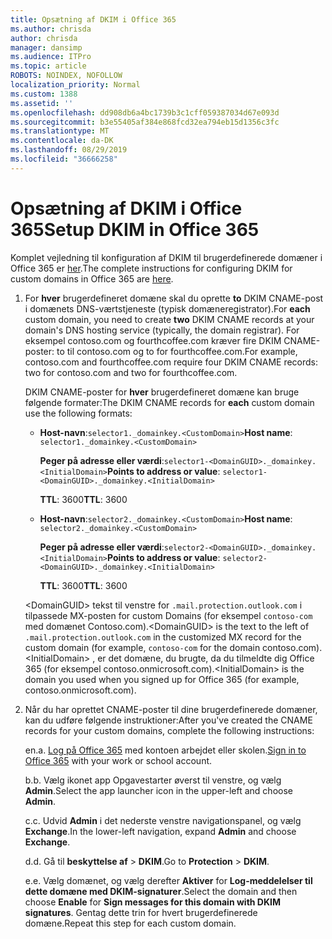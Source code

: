 ```yaml
---
title: Opsætning af DKIM i Office 365
ms.author: chrisda
author: chrisda
manager: dansimp
ms.audience: ITPro
ms.topic: article
ROBOTS: NOINDEX, NOFOLLOW
localization_priority: Normal
ms.custom: 1388
ms.assetid: ''
ms.openlocfilehash: dd908db6a4bc1739b3c1cff059387034d67e093d
ms.sourcegitcommit: b3e55405af384e868fcd32ea794eb15d1356c3fc
ms.translationtype: MT
ms.contentlocale: da-DK
ms.lasthandoff: 08/29/2019
ms.locfileid: "36666258"
---
```

# <a name="setup-dkim-in-office-365"></a><span data-ttu-id="74349-102">Opsætning af DKIM i Office 365</span><span class="sxs-lookup"><span data-stu-id="74349-102">Setup DKIM in Office 365</span></span>

<span data-ttu-id="74349-103">Komplet vejledning til konfiguration af DKIM til brugerdefinerede domæner i Office 365 er [her](https://docs.microsoft.com/office365/SecurityCompliance/use-dkim-to-validate-outbound-email#what-you-need-to-do-to-manually-set-up-dkim-in-office-365).</span><span class="sxs-lookup"><span data-stu-id="74349-103">The complete instructions for configuring DKIM for custom domains in Office 365 are [here](https://docs.microsoft.com/office365/SecurityCompliance/use-dkim-to-validate-outbound-email#what-you-need-to-do-to-manually-set-up-dkim-in-office-365).</span></span>

1. <span data-ttu-id="74349-104">For **hver** brugerdefineret domæne skal du oprette **to** DKIM CNAME-post i domænets DNS-værtstjeneste (typisk domæneregistrator).</span><span class="sxs-lookup"><span data-stu-id="74349-104">For **each** custom domain, you need to create **two** DKIM CNAME records at your domain's DNS hosting service (typically, the domain registrar).</span></span> <span data-ttu-id="74349-105">For eksempel contoso.com og fourthcoffee.com kræver fire DKIM CNAME-poster: to til contoso.com og to for fourthcoffee.com.</span><span class="sxs-lookup"><span data-stu-id="74349-105">For example, contoso.com and fourthcoffee.com require four DKIM CNAME records: two for contoso.com and two for fourthcoffee.com.</span></span>

   <span data-ttu-id="74349-106">DKIM CNAME-poster for **hver** brugerdefineret domæne kan bruge følgende formater:</span><span class="sxs-lookup"><span data-stu-id="74349-106">The DKIM CNAME records for **each** custom domain use the following formats:</span></span>

   - <span data-ttu-id="74349-107">**Host-navn**:`selector1._domainkey.<CustomDomain>`</span><span class="sxs-lookup"><span data-stu-id="74349-107">**Host name**: `selector1._domainkey.<CustomDomain>`</span></span>

     <span data-ttu-id="74349-108">**Peger på adresse eller værdi**:`selector1-<DomainGUID>._domainkey.<InitialDomain>`</span><span class="sxs-lookup"><span data-stu-id="74349-108">**Points to address or value**: `selector1-<DomainGUID>._domainkey.<InitialDomain>`</span></span>

     <span data-ttu-id="74349-109">**TTL**: 3600</span><span class="sxs-lookup"><span data-stu-id="74349-109">**TTL**: 3600</span></span>

   - <span data-ttu-id="74349-110">**Host-navn**:`selector2._domainkey.<CustomDomain>`</span><span class="sxs-lookup"><span data-stu-id="74349-110">**Host name**: `selector2._domainkey.<CustomDomain>`</span></span>

     <span data-ttu-id="74349-111">**Peger på adresse eller værdi**:`selector2-<DomainGUID>._domainkey.<InitialDomain>`</span><span class="sxs-lookup"><span data-stu-id="74349-111">**Points to address or value**: `selector2-<DomainGUID>._domainkey.<InitialDomain>`</span></span>

     <span data-ttu-id="74349-112">**TTL**: 3600</span><span class="sxs-lookup"><span data-stu-id="74349-112">**TTL**: 3600</span></span>

   <span data-ttu-id="74349-113">\<DomainGUID\> tekst til venstre for `.mail.protection.outlook.com` i tilpassede MX-posten for custom Domains (for eksempel `contoso-com` med domænet Contoso.com).</span><span class="sxs-lookup"><span data-stu-id="74349-113">\<DomainGUID\> is the text to the left of `.mail.protection.outlook.com` in the customized MX record for the custom domain (for example, `contoso-com` for the domain contoso.com).</span></span> <span data-ttu-id="74349-114">\<InitialDomain\> , er det domæne, du brugte, da du tilmeldte dig Office 365 (for eksempel contoso.onmicrosoft.com).</span><span class="sxs-lookup"><span data-stu-id="74349-114">\<InitialDomain\> is the domain you used when you signed up for Office 365 (for example, contoso.onmicrosoft.com).</span></span>

2. <span data-ttu-id="74349-115">Når du har oprettet CNAME-poster til dine brugerdefinerede domæner, kan du udføre følgende instruktioner:</span><span class="sxs-lookup"><span data-stu-id="74349-115">After you've created the CNAME records for your custom domains, complete the following instructions:</span></span>

   <span data-ttu-id="74349-116">en.</span><span class="sxs-lookup"><span data-stu-id="74349-116">a.</span></span> <span data-ttu-id="74349-117">[Log på Office 365](https://support.office.microsoft.com/article/e9eb7d51-5430-4929-91ab-6157c5a050b4) med kontoen arbejdet eller skolen.</span><span class="sxs-lookup"><span data-stu-id="74349-117">[Sign in to Office 365](https://support.office.microsoft.com/article/e9eb7d51-5430-4929-91ab-6157c5a050b4) with your work or school account.</span></span>

   <span data-ttu-id="74349-118">b.</span><span class="sxs-lookup"><span data-stu-id="74349-118">b.</span></span> <span data-ttu-id="74349-119">Vælg ikonet app Opgavestarter øverst til venstre, og vælg **Admin**.</span><span class="sxs-lookup"><span data-stu-id="74349-119">Select the app launcher icon in the upper-left and choose **Admin**.</span></span>

   <span data-ttu-id="74349-120">c.</span><span class="sxs-lookup"><span data-stu-id="74349-120">c.</span></span> <span data-ttu-id="74349-121">Udvid **Admin** i det nederste venstre navigationspanel, og vælg **Exchange**.</span><span class="sxs-lookup"><span data-stu-id="74349-121">In the lower-left navigation, expand **Admin** and choose **Exchange**.</span></span>

   <span data-ttu-id="74349-122">d.</span><span class="sxs-lookup"><span data-stu-id="74349-122">d.</span></span> <span data-ttu-id="74349-123">Gå til **beskyttelse af** > **DKIM**.</span><span class="sxs-lookup"><span data-stu-id="74349-123">Go to **Protection** > **DKIM**.</span></span>

   <span data-ttu-id="74349-124">e.</span><span class="sxs-lookup"><span data-stu-id="74349-124">e.</span></span> <span data-ttu-id="74349-125">Vælg domænet, og vælg derefter **Aktiver** for **Log-meddelelser til dette domæne med DKIM-signaturer**.</span><span class="sxs-lookup"><span data-stu-id="74349-125">Select the domain and then choose **Enable** for **Sign messages for this domain with DKIM signatures**.</span></span> <span data-ttu-id="74349-126">Gentag dette trin for hvert brugerdefinerede domæne.</span><span class="sxs-lookup"><span data-stu-id="74349-126">Repeat this step for each custom domain.</span></span>
